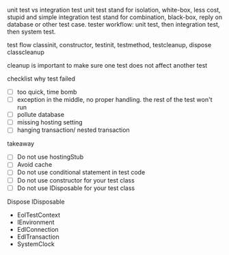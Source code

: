 unit test vs integration test
unit test stand for isolation, white-box, less cost, stupid and simple
integration test stand for combination, black-box, reply on database or other test case. 
tester workflow: unit test, then integration test, then system test. 

test flow
classinit,  constructor, testinit, testmethod, testcleanup, dispose
classcleanup

cleanup is important to make sure one test does not affect another test


checklist why test failed
- [ ] too quick, time bomb
- [ ] exception in the middle, no proper handling. the rest of the test won't run
- [ ] pollute database
- [ ] missing hosting setting
- [ ] hanging transaction/ nested transaction

takeaway
- [ ] Do not use hostingStub
- [ ] Avoid cache
- [ ] Do not use conditional statement in test code
- [ ] Do not use constructor for your test class 
- [ ] Do not use IDisposable for your test class 

Dispose IDisposable
- EolTestContext
- IEnvironment
- EdlConnection
- EdlTransaction
- SystemClock

